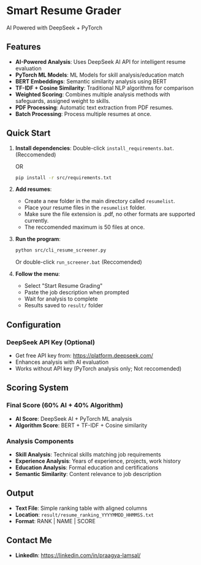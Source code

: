 # Smart Resume Grader

AI Powered with DeepSeek + PyTorch

## Features

- **AI-Powered Analysis**: Uses DeepSeek AI API for intelligent resume evaluation
- **PyTorch ML Models**: ML Models for skill analysis/education match
- **BERT Embeddings**: Semantic similarity analysis using BERT
- **TF-IDF + Cosine Similarity**: Traditional NLP algorithms for comparison
- **Weighted Scoring**: Combines multiple analysis methods with safeguards, assigned weight to skills.
- **PDF Processing**: Automatic text extraction from PDF resumes.
- **Batch Processing**: Process multiple resumes at once.

## Quick Start

1. **Install dependencies**:
   Double-click `install_requirements.bat`. (Reccomended)
   
   OR

   ```bash
   pip install -r src/requirements.txt
   ```

1. **Add resumes**:
   - Create a new folder in the main directory called `resumelist`.
   - Place your resume files in the `resumelist` folder.
   - Make sure the file extension is .pdf, no other formats are supported currently.
   - The reccomended maximum is 50 files at once.

3. **Run the program**:
   ```bash
   python src/cli_resume_screener.py
   ```
   Or double-click `run_screener.bat` (Reccomended)

4. **Follow the menu**:
   - Select "Start Resume Grading"
   - Paste the job description when prompted
   - Wait for analysis to complete
   - Results saved to `result/` folder

## Configuration

### DeepSeek API Key (Optional)
- Get free API key from: https://platform.deepseek.com/
- Enhances analysis with AI evaluation
- Works without API key (PyTorch analysis only; Not reccomended)

## Scoring System

### Final Score (60% AI + 40% Algorithm)
- **AI Score**: DeepSeek AI + PyTorch ML analysis
- **Algorithm Score**: BERT + TF-IDF + Cosine similarity

### Analysis Components
- **Skill Analysis**: Technical skills matching job requirements
- **Experience Analysis**: Years of experience, projects, work history
- **Education Analysis**: Formal education and certifications
- **Semantic Similarity**: Content relevance to job description

## Output

- **Text File**: Simple ranking table with aligned columns
- **Location**: `result/resume_ranking_YYYYMMDD_HHMMSS.txt`
- **Format**: RANK | NAME | SCORE

## Contact Me

- **LinkedIn**: https://linkedin.com/in/praagya-lamsal/
